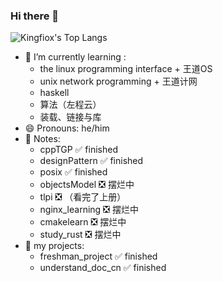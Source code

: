 ### Hi there 👋

![Kingfiox's Top Langs](https://github-readme-stats.vercel.app/api/top-langs/?username=KINGFIOX&layout=compact)

<!--
**KINGFIOX/kingfiox** is a ✨ _special_ ✨ repository because its `README.md` (this file) appears on your GitHub profile.

Here are some ideas to get you started:

- 🔭 I’m currently working on ...
- 🌱 I’m currently learning ...
- 👯 I’m looking to collaborate on ...
- 🤔 I’m looking for help with ...
- 💬 Ask me about ...
- 📫 How to reach me: ...
- 😄 Pronouns: ...
- ⚡ Fun fact: ...
-->

- 🌱 I’m currently learning : 
  - the linux programming interface + 王道OS
  - unix network programming + 王道计网
  - haskell
  - 算法（左程云）
  - 装载、链接与库
- 😄 Pronouns: he/him
- 📒 Notes:
  - cppTGP ✅ finished
  - designPattern ✅ finished
  - posix ✅ finished
  - objectsModel ❎ 摆烂中
  - tlpi ❎ （看完了上册）
  - nginx_learning ❎ 摆烂中
  - cmakelearn ❎ 摆烂中
  - study_rust ❎ 摆烂中
- 🔭 my projects:
  - freshman_project ✅ finished
  - understand_doc_cn ✅ finished
